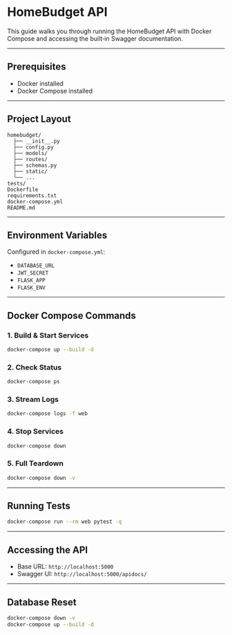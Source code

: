 # HomeBudget API

This guide walks you through running the HomeBudget API with Docker Compose and accessing the built‑in Swagger documentation.

---

## Prerequisites

* Docker installed
* Docker Compose installed

---

## Project Layout

```
homebudget/
  ├── __init__.py
  ├── config.py
  ├── models/
  ├── routes/
  ├── schemas.py
  ├── static/
  └── ...
tests/
Dockerfile
requirements.txt
docker-compose.yml
README.md
```

---

## Environment Variables

Configured in `docker-compose.yml`:

* `DATABASE_URL`
* `JWT_SECRET`
* `FLASK_APP`
* `FLASK_ENV`

---

## Docker Compose Commands

### 1. Build & Start Services

```bash
docker-compose up --build -d
```

### 2. Check Status

```bash
docker-compose ps
```

### 3. Stream Logs

```bash
docker-compose logs -f web
```

### 4. Stop Services

```bash
docker-compose down
```

### 5. Full Teardown

```bash
docker-compose down -v
```

---

## Running Tests

```bash
docker-compose run --rm web pytest -q
```

---

## Accessing the API

* Base URL: `http://localhost:5000`
* Swagger UI: `http://localhost:5000/apidocs/`

---

## Database Reset

```bash
docker-compose down -v
docker-compose up --build -d
```


